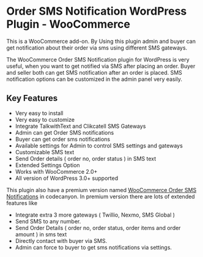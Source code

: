 # Order SMS Notification WordPress Plugin - WooCommerce

This is a WooCommerce add-on. By Using this plugin admin and buyer can get notification about their order via sms using different SMS gateways.

The WooCommerce Order SMS Notification plugin for WordPress is very useful, when you want to get notified via SMS after placing an order. Buyer and seller both can get SMS notification after an order is placed. SMS notification options can be customized in the admin panel very easily.


## Key Features

* Very easy to install
* Very easy to customize
* Integrate TalkwithText and Clikcatell SMS Gateways
* Admin can get Order SMS notifications
* Buyer can get order sms notifications
* Available settings for Admin to control SMS settings and gateways
* Customizable SMS text
* Send Order details ( order no, order status ) in SMS text
* Extended Settings Option
* Works with WooCommerce 2.0+
* All version of WordPress 3.0+ supported

This plugin also have a premium version named [WooCommerce Order SMS Notifications](http://codecanyon.net/item/woocommerce-order-sms-notification/8339735) in codecanyon. In premium version there are lots of extended features like 

* Integrate extra 3 more gateways ( Twillio, Nexmo, SMS Global )
* Send SMS to any number.
* Send Order Details ( order no, order status, order items and order amount ) in sms text
* Directly contact with buyer via SMS.
* Admin can force to buyer to get sms notifications via settings.  
